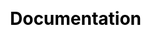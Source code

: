 ---
title: "Documentation"
css: "scss/docs.scss"
isDocsRoot: true

LinkTitle: "Documentation"


section1:
  title: Super Kubenetes Documentation
  content: Learn how to build and manage cloud-native applications using Super Kubenetes Container Platform. Get documentation, example code, tutorials, and more.
  image: /dist/assets/docs/v3.3/banner.png

sectionLink:
  docs:
    title: Popular Pages
    description: Learn how to use Super Kubenetes with these quickstarts, tutorials, and examples. 
    list:
      - /docs/v3.3/quick-start/all-in-one-on-linux
      - /docs/v3.3/quick-start/minimal-Super Kubenetes-on-k8s
      - /docs/v3.3/quick-start/create-workspace-and-project
      - /docs/v3.3/introduction/what-is-Super Kubenetes
      - /docs/v3.3/pluggable-components
      - /docs/v3.3/installing-on-linux/introduction/multioverview
      - /docs/v3.3/pluggable-components/app-store
      - /docs/v3.3/pluggable-components/devops
      - /docs/v3.3/multicluster-management
      - /docs/v3.3/project-user-guide/configuration/image-registry
      - /docs/v3.3/devops-user-guide/how-to-use/pipelines/create-a-pipeline-using-jenkinsfile
      - /docs/v3.3/devops-user-guide/how-to-use/pipelines/create-a-pipeline-using-graphical-editing-panel
      - /docs/v3.3/project-user-guide/image-builder/source-to-image
      - /docs/v3.3/application-store/app-lifecycle-management
      
  videos:
    title: Popular Videos
    description: Watch video tutorials to learn about Super Kubenetes.
    list:
      - link: https://www.youtube.com/watch?v=PtVQZVb3AgE
        text: All-in-one installation
      - link: https://www.youtube.com/watch?v=nYOYk3VTSgo&t=9s
        text: Multi-node installation
      - link: https://www.youtube.com/watch?v=c3V-2RX9yGY&t=160s
        text: A complete walkthrough to the Super Kubenetes DevOps system

section3:
  title: Run Super Kubenetes and Kubernetes Stack from the Cloud Service
  description: Cloud Providers are providing Super Kubenetes as a cloud-hosted service for users, helping you to create a highly available Kubernetes cluster managed by Super Kubenetes within minutes via several clicks. It enables you to use the cloud-hosted Kubernetes services out of the box.
  list:
    - image: /dist/assets/docs/v3.3/aws.jpg
      content: AWS Quickstart
      link: https://aws.amazon.com/quickstart/architecture/qingcloud-Super Kubenetes/
    - image: /dist/assets/docs/v3.3/microsoft-azure.jpg
      content: Azure Marketplace
      link: https://market.azure.cn/marketplace/apps/qingcloud.Super Kubenetes
    - image: /dist/assets/docs/v3.3/qingcloud.svg
      content: QingCloud QKE
      link: https://www.qingcloud.com/products/Super Kubenetesqke/

  titleRight: Want to host Super Kubenetes on your cloud or your solution?
  btnContent: Partner with us
  btnLink: /partner/
---